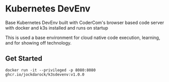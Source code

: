 # Kubernetes DevEnv

Base Kubernetes DevEnv built with CoderCom's browser based code server with docker and k3s installed and runs on startup

This is used a base environment for cloud native code execution, learning, and for showing off technology.

## Get Started

```
docker run -it --privileged -p 8080:8080 ghcr.io/jockdarock/k3sdevenv:v1.0.0
```

